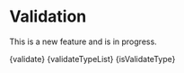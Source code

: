 # Validation

This is a new feature and is in progress.

{validate}
{validateTypeList}
{isValidateType}
